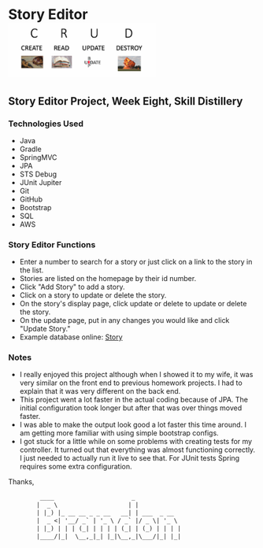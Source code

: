 # Story Editor &nbsp;&nbsp;&nbsp;&nbsp;&nbsp;&nbsp; ![CRUD](CRUD_SMALL.png) #

## Story Editor Project, Week Eight, Skill Distillery ##




### Technologies Used ###

* Java
* Gradle
* SpringMVC
* JPA
* STS Debug
* JUnit Jupiter
* Git
* GitHub
* Bootstrap
* SQL
* AWS

### Story Editor Functions ###

* Enter a number to search for a story or just click on a link to the story in the list.
* Stories are listed on the homepage by their id number.
* Click "Add Story" to add a story.
* Click on a story to update or delete the story.
* On the story's display page, click update or delete to update or delete the story.
* On the update page, put in any changes you would like and click "Update Story."
* Example database online: [Story](http://www.jaloway.com:8080/SpringMVCBitmap/)


### Notes ###

* I really enjoyed this project although when I showed it to my wife, it was very similar on the front end to previous homework projects. I had to explain that it was very different on the back end.
* This project went a lot faster in the actual coding because of JPA. The initial configuration took longer but after that was over things moved faster.
* I was able to make the output look good a lot faster this time around. I am getting more familiar with using simple bootstrap configs.
* I got stuck for a little while on some problems with creating tests for my controller. It turned out that everything was almost functioning correctly. I just needed to actually run it live to see that. For JUnit tests Spring requires some extra configuration.




<!---
How to run. - Done
What it does. -
List the technologies you used.
Explain how it went for me.
 --->

Thanks,





             ____                      _             
            |  _ \                    | |            
            | |_) |_ __ __ _ _ __   __| | ___  _ __  
            |  _ <| '__/ _` | '_ \ / _` |/ _ \| '_ \
            | |_) | | | (_| | | | | (_| | (_) | | | |
            |____/|_|  \__,_|_| |_|\__,_|\___/|_| |_|
